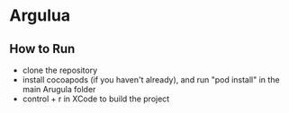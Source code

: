 # Argulua

## How to Run
- clone the repository 
- install cocoapods (if you haven't already), and run "pod install" in the main Arugula folder
- control + r in XCode to build the project
